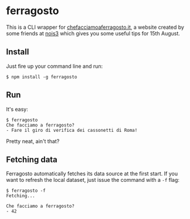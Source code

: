# ferragosto
This is a CLI wrapper for [chefacciamoaferragosto.it](http://chefacciamoaferragosto.it/), a website created by some friends at [nois3](http://www.nois3.it/) which gives you some useful tips for 15th August.

## Install
Just fire up your command line and run:

```shell
$ npm install -g ferragosto
```

## Run
It's easy:

```shell
$ ferragosto
Che facciamo a ferragosto?
- Fare il giro di verifica dei cassonetti di Roma!
```

Pretty neat, ain't that?

## Fetching data
Ferragosto automatically fetches its data source at the first start. If you want to refresh the local dataset, just issue the command with a `-f` flag:

```shell
$ ferragosto -f
Fetching...

Che facciamo a ferragosto?
- 42
```
